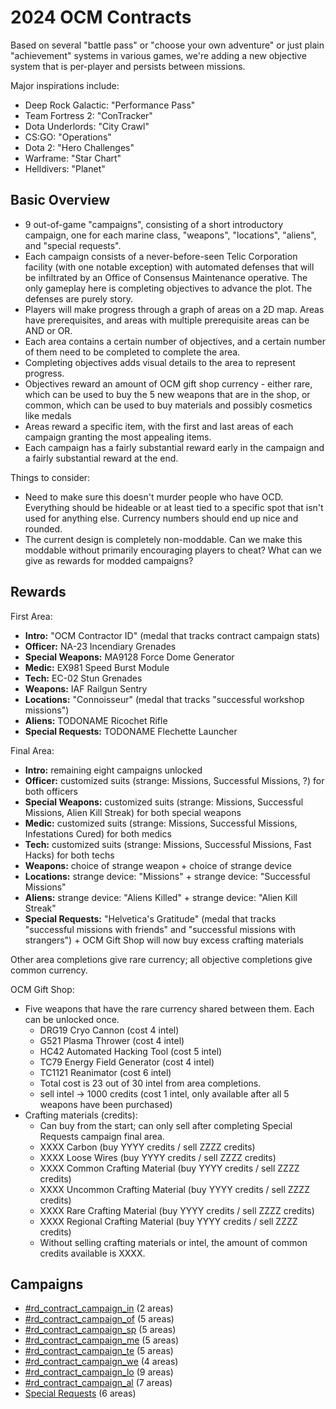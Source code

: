 # 2024 OCM Contracts

Based on several "battle pass" or "choose your own adventure" or just plain "achievement" systems in various games, we're adding a new objective system that is per-player and persists between missions.

Major inspirations include:

- Deep Rock Galactic: "Performance Pass"
- Team Fortress 2: "ConTracker"
- Dota Underlords: "City Crawl"
- CS:GO: "Operations"
- Dota 2: "Hero Challenges"
- Warframe: "Star Chart"
- Helldivers: "Planet"

## Basic Overview

- 9 out-of-game "campaigns", consisting of a short introductory campaign, one for each marine class, "weapons", "locations", "aliens", and "special requests".
- Each campaign consists of a never-before-seen Telic Corporation facility (with one notable exception) with automated defenses that will be infiltrated by an Office of Consensus Maintenance operative. The only gameplay here is completing objectives to advance the plot. The defenses are purely story.
- Players will make progress through a graph of areas on a 2D map. Areas have prerequisites, and areas with multiple prerequisite areas can be AND or OR.
- Each area contains a certain number of objectives, and a certain number of them need to be completed to complete the area.
- Completing objectives adds visual details to the area to represent progress.
- Objectives reward an amount of OCM gift shop currency - either rare, which can be used to buy the 5 new weapons that are in the shop, or common, which can be used to buy materials and possibly cosmetics like medals
- Areas reward a specific item, with the first and last areas of each campaign granting the most appealing items.
- Each campaign has a fairly substantial reward early in the campaign and a fairly substantial reward at the end.

Things to consider:

- Need to make sure this doesn't murder people who have OCD. Everything should be hideable or at least tied to a specific spot that isn't used for anything else. Currency numbers should end up nice and rounded.
- The current design is completely non-moddable. Can we make this moddable without primarily encouraging players to cheat? What can we give as rewards for modded campaigns?

## Rewards

First Area:

- **Intro:** "OCM Contractor ID" (medal that tracks contract campaign stats)
- **Officer:** NA-23 Incendiary Grenades
- **Special Weapons:** MA9128 Force Dome Generator
- **Medic:** EX981 Speed Burst Module
- **Tech:** EC-02 Stun Grenades
- **Weapons:** IAF Railgun Sentry
- **Locations:** "Connoisseur" (medal that tracks "successful workshop missions")
- **Aliens:** TODONAME Ricochet Rifle
- **Special Requests:** TODONAME Flechette Launcher

Final Area:

- **Intro:** remaining eight campaigns unlocked
- **Officer:** customized suits (strange: Missions, Successful Missions, ?) for both officers
- **Special Weapons:** customized suits (strange: Missions, Successful Missions, Alien Kill Streak) for both special weapons
- **Medic:** customized suits (strange: Missions, Successful Missions, Infestations Cured) for both medics
- **Tech:** customized suits (strange: Missions, Successful Missions, Fast Hacks) for both techs
- **Weapons:** choice of strange weapon + choice of strange device
- **Locations:** strange device: "Missions" + strange device: "Successful Missions"
- **Aliens:** strange device: "Aliens Killed" + strange device: "Alien Kill Streak"
- **Special Requests:** "Helvetica's Gratitude" (medal that tracks "successful missions with friends" and "successful missions with strangers") + OCM Gift Shop will now buy excess crafting materials

Other area completions give rare currency; all objective completions give common currency.

OCM Gift Shop:

- Five weapons that have the rare currency shared between them. Each can be unlocked once.
	- DRG19 Cryo Cannon (cost 4 intel)
	- G521 Plasma Thrower (cost 4 intel)
	- HC42 Automated Hacking Tool (cost 5 intel)
	- TC79 Energy Field Generator (cost 4 intel)
	- TC1121 Reanimator (cost 6 intel)
	- Total cost is 23 out of 30 intel from area completions.
	- sell intel -> 1000 credits (cost 1 intel, only available after all 5 weapons have been purchased)
- Crafting materials (credits):
	- Can buy from the start; can only sell after completing Special Requests campaign final area.
	- XXXX Carbon (buy YYYY credits / sell ZZZZ credits)
	- XXXX Loose Wires (buy YYYY credits / sell ZZZZ credits)
	- XXXX Common Crafting Material (buy YYYY credits / sell ZZZZ credits)
	- XXXX Uncommon Crafting Material (buy YYYY credits / sell ZZZZ credits)
	- XXXX Rare Crafting Material (buy YYYY credits / sell ZZZZ credits)
	- XXXX Regional Crafting Material (buy YYYY credits / sell ZZZZ credits)
	- Without selling crafting materials or intel, the amount of common credits available is XXXX.

## Campaigns

- [#rd_contract_campaign_in](contract-campaign-intro.html) (2 areas)
- [#rd_contract_campaign_of](contract-campaign-officer.html) (5 areas)
- [#rd_contract_campaign_sp](contract-campaign-special-weapons.html) (5 areas)
- [#rd_contract_campaign_me](contract-campaign-medic.html) (5 areas)
- [#rd_contract_campaign_te](contract-campaign-tech.html) (5 areas)
- [#rd_contract_campaign_we](contract-campaign-weapons.html) (4 areas)
- [#rd_contract_campaign_lo](contract-campaign-locations.html) (9 areas)
- [#rd_contract_campaign_al](contract-campaign-aliens.html) (7 areas)
- [Special Requests](contract-campaign-special-requests.html) (6 areas)
